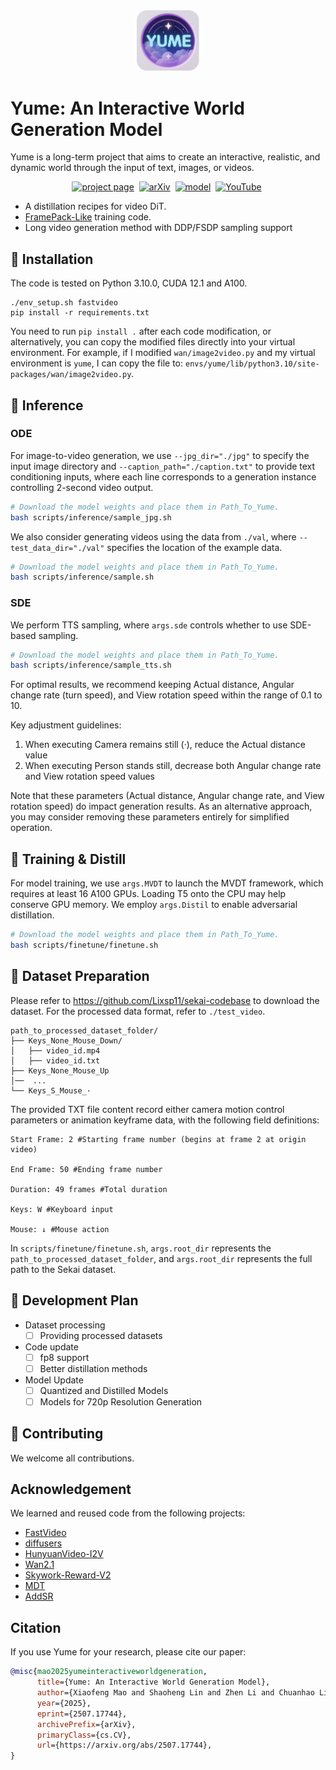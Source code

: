 <div align="center">
<img src=assets/yume.png width="20%"/>
</div>

# Yume: An Interactive World Generation Model

Yume is a long-term project that aims to create an interactive, realistic, and dynamic world through the input of text, images, or videos.


<div align="center">




[![project page](https://img.shields.io/badge/Project-Page-2ea44f)](https://stdstu12.github.io/YUME-Project/)&nbsp;
[![arXiv](https://img.shields.io/badge/arXiv%20paper-2507.17744-b31b1b.svg)](https://arxiv.org/abs/2507.17744)&nbsp;
[![model](https://img.shields.io/badge/%F0%9F%A4%97%20Hugging%20Face-Model-blue)](https://huggingface.co/stdstu123/Yume-I2V-540P)&nbsp;
[![YouTube](https://badges.aleen42.com/src/youtube.svg)](https://www.youtube.com/watch?v=X6fFzsLp_3Q)&nbsp;

</div>

- A distillation recipes for video DiT.
- [FramePack-Like](https://github.com/lllyasviel/FramePack) training code.
- Long video generation method with DDP/FSDP sampling support



## 🔧 Installation
The code is tested on Python 3.10.0, CUDA 12.1 and A100.
```
./env_setup.sh fastvideo
pip install -r requirements.txt
```
You need to run `pip install .` after each code modification, or alternatively, you can copy the modified files directly into your virtual environment. For example, if I modified `wan/image2video.py` and my virtual environment is `yume`, I can copy the file to:
`envs/yume/lib/python3.10/site-packages/wan/image2video.py`.

## 🚀 Inference

### ODE
For image-to-video generation, we use `--jpg_dir="./jpg"` to specify the input image directory and `--caption_path="./caption.txt"` to provide text conditioning inputs, where each line corresponds to a generation instance controlling 2-second video output.
```bash
# Download the model weights and place them in Path_To_Yume.
bash scripts/inference/sample_jpg.sh 
```
We also consider generating videos using the data from `./val`, where `--test_data_dir="./val"` specifies the location of the example data.
```bash
# Download the model weights and place them in Path_To_Yume.
bash scripts/inference/sample.sh 
```
### SDE
We perform TTS sampling, where `args.sde` controls whether to use SDE-based sampling.
```bash
# Download the model weights and place them in Path_To_Yume.
bash scripts/inference/sample_tts.sh 
```

For optimal results, we recommend keeping Actual distance, Angular change rate (turn speed), and View rotation speed within the range of 0.1 to 10. 

Key adjustment guidelines:
1. When executing Camera remains still (·), reduce the Actual distance value
2. When executing Person stands still, decrease both Angular change rate and View rotation speed values

Note that these parameters (Actual distance, Angular change rate, and View rotation speed) do impact generation results. As an alternative approach, you may consider removing these parameters entirely for simplified operation.



## 🎯 Training & Distill 
For model training, we use `args.MVDT` to launch the MVDT framework, which requires at least 16 A100 GPUs. Loading T5 onto the CPU may help conserve GPU memory. We employ `args.Distil` to enable adversarial distillation.
```bash
# Download the model weights and place them in Path_To_Yume.
bash scripts/finetune/finetune.sh
```

## 🧱 Dataset Preparation
Please refer to https://github.com/Lixsp11/sekai-codebase to download the dataset. For the processed data format, refer to `./test_video`.
```
path_to_processed_dataset_folder/
├── Keys_None_Mouse_Down/ 
│   ├── video_id.mp4
│   ├── video_id.txt
├── Keys_None_Mouse_Up
│──  ...
└── Keys_S_Mouse_·
```
The provided TXT file content record either camera motion control parameters or animation keyframe data, with the following field definitions:
```
Start Frame: 2 #Starting frame number (begins at frame 2 at origin video)

End Frame: 50 #Ending frame number

Duration: 49 frames #Total duration

Keys: W #Keyboard input

Mouse: ↓ #Mouse action
```
In `scripts/finetune/finetune.sh`, `args.root_dir` represents the `path_to_processed_dataset_folder`, and `args.root_dir` represents the full path to the Sekai dataset.


## 📑 Development Plan
- Dataset processing
  - [ ] Providing processed datasets
- Code update
  - [ ] fp8 support
  - [ ] Better distillation methods
- ​​Model Update
  - [ ] Quantized and Distilled Models
  - [ ] Models for 720p Resolution Generation​

## 🤝 Contributing
We welcome all contributions.


## Acknowledgement
We learned and reused code from the following projects:
- [FastVideo](https://github.com/hao-ai-lab/FastVideo)
- [diffusers](https://github.com/huggingface/diffusers)
- [HunyuanVideo-I2V](https://github.com/Tencent-Hunyuan/HunyuanVideo-I2V)
- [Wan2.1](https://github.com/Wan-Video/Wan2.1)
- [Skywork-Reward-V2](https://github.com/SkyworkAI/Skywork-Reward-V2)
- [MDT](https://github.com/sail-sg/MDT)
- [AddSR](https://github.com/NJU-PCALab/AddSR)

## Citation
If you use Yume for your research, please cite our paper:

```bibtex
@misc{mao2025yumeinteractiveworldgeneration,
      title={Yume: An Interactive World Generation Model}, 
      author={Xiaofeng Mao and Shaoheng Lin and Zhen Li and Chuanhao Li and Wenshuo Peng and Tong He and Jiangmiao Pang and Mingmin Chi and Yu Qiao and Kaipeng Zhang},
      year={2025},
      eprint={2507.17744},
      archivePrefix={arXiv},
      primaryClass={cs.CV},
      url={https://arxiv.org/abs/2507.17744}, 
}

```
